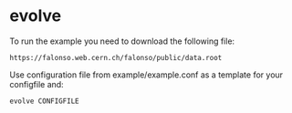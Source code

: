 evolve
======


To run the example you need to download the following file:

    https://falonso.web.cern.ch/falonso/public/data.root

Use configuration file from example/example.conf as a template for your configfile and:

    evolve CONFIGFILE
